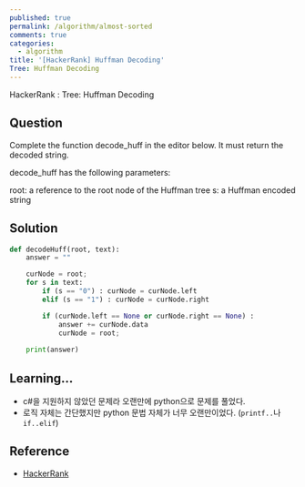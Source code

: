 ```yaml
---
published: true
permalink: /algorithm/almost-sorted
comments: true
categories:
  - algorithm
title: '[HackerRank] Huffman Decoding'
Tree: Huffman Decoding
---
```

HackerRank : Tree: Huffman Decoding


## Question
Complete the function decode_huff in the editor below. It must return the decoded string.

decode_huff has the following parameters:

root: a reference to the root node of the Huffman tree
s: a Huffman encoded string

## Solution
```python
def decodeHuff(root, text):
    answer = ""

    curNode = root; 
    for s in text:
        if (s == "0") : curNode = curNode.left
        elif (s == "1") : curNode = curNode.right

        if (curNode.left == None or curNode.right == None) :
            answer += curNode.data
            curNode = root; 
    
    print(answer)
```

## Learning... 
- c#을 지원하지 않았던 문제라 오랜만에 python으로 문제를 풀었다. 
- 로직 자체는 간단했지만 python 문법 자체가 너무 오랜만이었다. (`printf..`나 `if..elif`)



## Reference
- [HackerRank](https://www.hackerrank.com/challenges/tree-huffman-decoding/problem)
